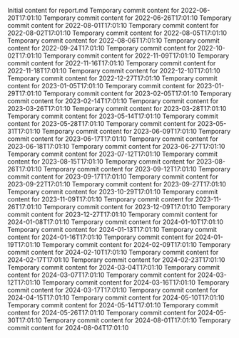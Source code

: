 Initial content for report.md
Temporary commit content for 2022-06-20T17:01:10
Temporary commit content for 2022-06-26T17:01:10
Temporary commit content for 2022-08-01T17:01:10
Temporary commit content for 2022-08-02T17:01:10
Temporary commit content for 2022-08-05T17:01:10
Temporary commit content for 2022-08-06T17:01:10
Temporary commit content for 2022-09-24T17:01:10
Temporary commit content for 2022-10-02T17:01:10
Temporary commit content for 2022-11-09T17:01:10
Temporary commit content for 2022-11-16T17:01:10
Temporary commit content for 2022-11-18T17:01:10
Temporary commit content for 2022-12-10T17:01:10
Temporary commit content for 2022-12-27T17:01:10
Temporary commit content for 2023-01-05T17:01:10
Temporary commit content for 2023-01-29T17:01:10
Temporary commit content for 2023-02-05T17:01:10
Temporary commit content for 2023-02-14T17:01:10
Temporary commit content for 2023-03-26T17:01:10
Temporary commit content for 2023-03-28T17:01:10
Temporary commit content for 2023-05-14T17:01:10
Temporary commit content for 2023-05-28T17:01:10
Temporary commit content for 2023-05-31T17:01:10
Temporary commit content for 2023-06-09T17:01:10
Temporary commit content for 2023-06-17T17:01:10
Temporary commit content for 2023-06-18T17:01:10
Temporary commit content for 2023-06-27T17:01:10
Temporary commit content for 2023-07-12T17:01:10
Temporary commit content for 2023-08-15T17:01:10
Temporary commit content for 2023-08-26T17:01:10
Temporary commit content for 2023-09-12T17:01:10
Temporary commit content for 2023-09-17T17:01:10
Temporary commit content for 2023-09-22T17:01:10
Temporary commit content for 2023-09-27T17:01:10
Temporary commit content for 2023-10-29T17:01:10
Temporary commit content for 2023-11-09T17:01:10
Temporary commit content for 2023-11-26T17:01:10
Temporary commit content for 2023-12-09T17:01:10
Temporary commit content for 2023-12-27T17:01:10
Temporary commit content for 2024-01-08T17:01:10
Temporary commit content for 2024-01-10T17:01:10
Temporary commit content for 2024-01-13T17:01:10
Temporary commit content for 2024-01-16T17:01:10
Temporary commit content for 2024-01-19T17:01:10
Temporary commit content for 2024-02-09T17:01:10
Temporary commit content for 2024-02-10T17:01:10
Temporary commit content for 2024-02-17T17:01:10
Temporary commit content for 2024-02-23T17:01:10
Temporary commit content for 2024-03-04T17:01:10
Temporary commit content for 2024-03-07T17:01:10
Temporary commit content for 2024-03-12T17:01:10
Temporary commit content for 2024-03-16T17:01:10
Temporary commit content for 2024-03-17T17:01:10
Temporary commit content for 2024-04-15T17:01:10
Temporary commit content for 2024-05-10T17:01:10
Temporary commit content for 2024-05-14T17:01:10
Temporary commit content for 2024-05-26T17:01:10
Temporary commit content for 2024-05-30T17:01:10
Temporary commit content for 2024-08-01T17:01:10
Temporary commit content for 2024-08-04T17:01:10

